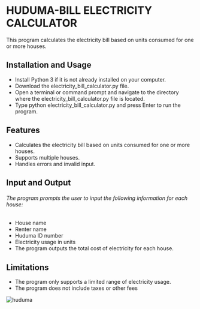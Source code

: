 
# HUDUMA-BILL ELECTRICITY CALCULATOR


This program calculates the electricity bill based on units consumed for one or more houses.

## **Installation and Usage**
- Install Python 3 if it is not already installed on your computer.
- Download the electricity_bill_calculator.py file.
- Open a terminal or command prompt and navigate to the directory where the electricity_bill_calculator.py file is located.
- Type python electricity_bill_calculator.py and press Enter to run the program.

## **Features**
+ Calculates the electricity bill based on units consumed for one or more houses.
+ Supports multiple houses.
+ Handles errors and invalid input.

## **Input and Output**
###### *The program prompts the user to input the following information for each house:*

+ House name
+ Renter name
+ Huduma ID number
+ Electricity usage in units
+ The program outputs the total cost of electricity for each house.

## **Limitations**
+ The program only supports a limited range of electricity usage.
+ The program does not include taxes or other fees

![huduma](https://user-images.githubusercontent.com/68750537/224637870-e132b784-461d-4060-b566-ca26c9965499.png)


